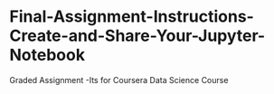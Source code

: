 # Final-Assignment-Instructions-Create-and-Share-Your-Jupyter-Notebook
Graded Assignment -Its for Coursera Data Science Course
